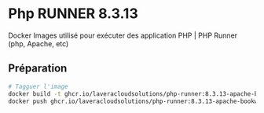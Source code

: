 # Php RUNNER 8.3.13

Docker Images utilisé pour exécuter des application PHP | PHP Runner (php, Apache, etc)

## Préparation

```bash
# Tagguer l'image
docker build -t ghcr.io/laveracloudsolutions/php-runner:8.3.13-apache-bookworm .
docker push ghcr.io/laveracloudsolutions/php-runner:8.3.13-apache-bookworm
```
